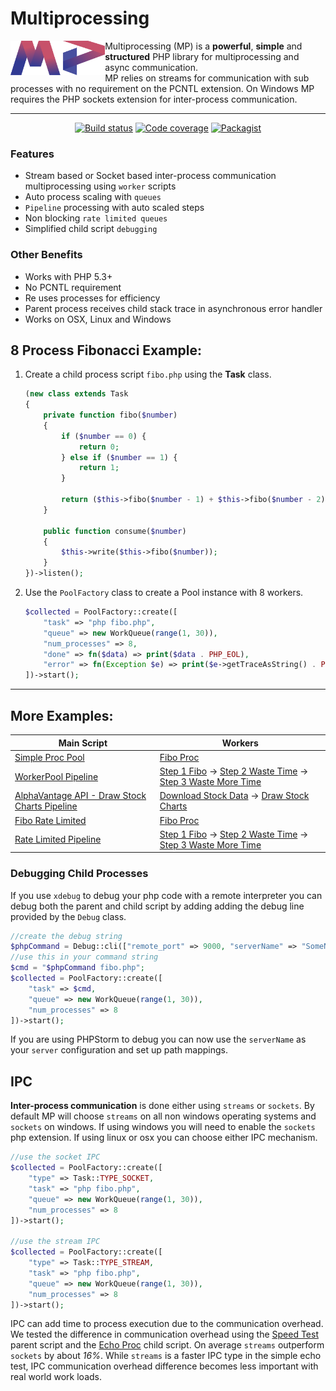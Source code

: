 # Multiprocessing

<img src="./logo.svg" alt="Proc Open Multiprocessing" width="30%" align="left"/>
<p>Multiprocessing (MP) is a <strong>powerful</strong>, <strong>simple</strong> and
  <strong>structured</strong> PHP library for multiprocessing and async communication.<br />
  MP relies on streams for communication with sub processes with no requirement on the PCNTL extension.
  On Windows MP requires the PHP sockets extension for inter-process communication.</p>
 

---

<p align="center">
  <a href="https://travis-ci.org/aventri/proc-open-multiprocessing"><img src="https://img.shields.io/travis/aventri/proc-open-multiprocessing/master.svg" alt="Build status" /></a>
  <a href="https://coveralls.io/github/aventri/proc-open-multiprocessing?branch=master"><img src="https://img.shields.io/coveralls/aventri/proc-open-multiprocessing/master.svg" alt="Code coverage" /></a>
  <!--<a href="https://scrutinizer-ci.com/g/aventri/proc-open-multiprocessing/?branch=master"><img src="https://scrutinizer-ci.com/g/aventri/proc-open-multiprocessing/badges/quality-score.png?b=master" /></a>-->
  <a href="https://packagist.org/packages/aventri/proc-open-multiprocessing"><img src="https://img.shields.io/packagist/dt/aventri/proc-open-multiprocessing.svg" alt="Packagist" /></a>  
</p>

### Features
* Stream based or Socket based inter-process communication multiprocessing using `worker` scripts
* Auto process scaling with `queues`
* `Pipeline` processing with auto scaled steps
* Non blocking `rate limited queues` 
* Simplified child script `debugging`

### Other Benefits
* Works with PHP 5.3+
* No PCNTL requirement
* Re uses processes for efficiency 
* Parent process receives child stack trace in asynchronous error handler
* Works on OSX, Linux and Windows


## 8 Process Fibonacci Example:

1. Create a child process script `fibo.php` using the **Task** class.
    ```php
    (new class extends Task
    {
        private function fibo($number)
        {
            if ($number == 0) {
                return 0;
            } else if ($number == 1) {
                return 1;
            }
    
            return ($this->fibo($number - 1) + $this->fibo($number - 2));
        }
    
        public function consume($number)
        {
            $this->write($this->fibo($number));
        }
    })->listen();
    ```
2. Use the `PoolFactory` class to create a Pool instance with 8 workers.
    ```php
    $collected = PoolFactory::create([
        "task" => "php fibo.php",
        "queue" => new WorkQueue(range(1, 30)),
        "num_processes" => 8,
        "done" => fn($data) => print($data . PHP_EOL),
        "error" => fn(Exception $e) => print($e->getTraceAsString() . PHP_EOL)
    ])->start();
    ```
---
## More Examples:

| Main Script | Workers |
| ---         | --- | 
[Simple Proc Pool]|[Fibo Proc]
[WorkerPool Pipeline]|[Step 1 Fibo] -> [Step 2 Waste Time] -> [Step 3 Waste More Time]
[AlphaVantage API - Draw Stock Charts Pipeline]|[Download Stock Data] -> [Draw Stock Charts]
[Fibo Rate Limited]|[Fibo Proc]
[Rate Limited Pipeline]|[Step 1 Fibo] -> [Step 2 Waste Time] -> [Step 3 Waste More Time]

### Debugging Child Processes
If you use `xdebug` to debug your php code with a remote interpreter you can debug both the parent and child script by adding adding
the debug line provided by the `Debug` class.

```php 
//create the debug string
$phpCommand = Debug::cli(["remote_port" => 9000, "serverName" => "SomeName"]);
//use this in your command string
$cmd = "$phpCommand fibo.php";
$collected = PoolFactory::create([
    "task" => $cmd,
    "queue" => new WorkQueue(range(1, 30)),
    "num_processes" => 8
])->start();
```  
If you are using PHPStorm to debug you can now use the `serverName` as your `server` configuration and set up path mappings.

## IPC
**Inter-process communication** is done either using `streams` or `sockets`.
By default MP will choose `streams` on all non windows operating systems and `sockets` on windows.
If using windows you will need to enable the `sockets` php extension. If using linux or osx you can choose either IPC mechanism.
```php
//use the socket IPC
$collected = PoolFactory::create([
    "type" => Task::TYPE_SOCKET,
    "task" => "php fibo.php",
    "queue" => new WorkQueue(range(1, 30)),
    "num_processes" => 8
])->start();

//use the stream IPC
$collected = PoolFactory::create([
    "type" => Task::TYPE_STREAM,
    "task" => "php fibo.php",
    "queue" => new WorkQueue(range(1, 30)),
    "num_processes" => 8
])->start();
```
IPC can add time to process execution due to the communication overhead. We tested the difference in communication overhead using 
 the [Speed Test] parent script and the [Echo Proc] child script. On average `streams` outperform `sockets` by about *16%*.
 While `streams` is a faster IPC type in the simple echo test, IPC communication overhead difference becomes less important with 
 real world work loads.  


[Simple Proc Pool]: <https://github.com/aventri/proc-open-multiprocessing/blob/master/example/simple_proc_pool_example.php>
[WorkerPool Pipeline]: <https://github.com/aventri/proc-open-multiprocessing/blob/master/example/multi_worker_pool_stream.php>
[AlphaVantage API - Draw Stock Charts Pipeline]: <https://github.com/aventri/proc-open-multiprocessing/blob/master/example/alpha_vantage_charts_stream.php>
[Fibo Rate Limited]: <https://github.com/aventri/proc-open-multiprocessing/blob/master/example/rate_limited_example.php>
[Rate Limited Pipeline]: <https://github.com/aventri/proc-open-multiprocessing/blob/master/example/rate_limited_pipeline.php>
[Fibo Proc]: <https://github.com/aventri/proc-open-multiprocessing/blob/master/example/proc_scripts/fibo_proc.php>  
[Step 1 Fibo]: <https://github.com/aventri/proc-open-multiprocessing/blob/master/example/proc_scripts/pipeline_1_step1.php>
[Step 2 Waste Time]: <https://github.com/aventri/proc-open-multiprocessing/blob/master/example/proc_scripts/pipeline_1_step2.php>
[Step 3 Waste More Time]: <https://github.com/aventri/proc-open-multiprocessing/blob/master/example/proc_scripts/pipeline_1_step3.php>
[Download Stock Data]: <https://github.com/aventri/proc-open-multiprocessing/blob/master/example/proc_scripts/pipeline_2_step1.php>
[Draw Stock Charts]: <https://github.com/aventri/proc-open-multiprocessing/blob/master/example/proc_scripts/pipeline_2_step2.php>
[Speed Test]: <https://github.com/aventri/proc-open-multiprocessing/blob/master/example/proc_scripts/pipeline_2_step2.php>
[Echo Proc]: <https://github.com/aventri/proc-open-multiprocessing/blob/master/example/proc_scripts/echo_proc.php>
